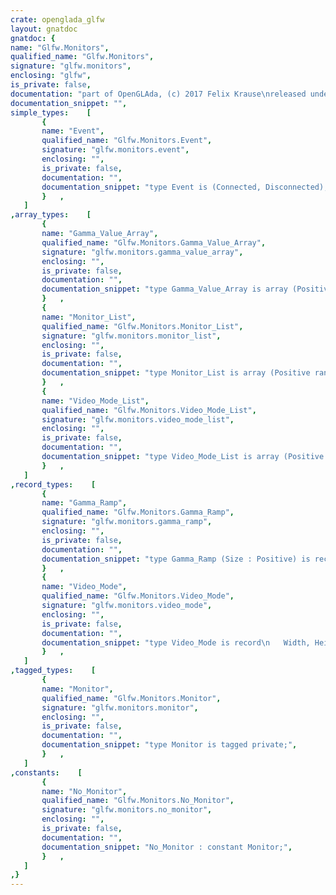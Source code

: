 ```yaml
---
crate: openglada_glfw
layout: gnatdoc
gnatdoc: {
name: "Glfw.Monitors",
qualified_name: "Glfw.Monitors",
signature: "glfw.monitors",
enclosing: "glfw",
is_private: false,
documentation: "part of OpenGLAda, (c) 2017 Felix Krause\nreleased under the terms of the MIT license, see the file \"COPYING\"",
documentation_snippet: "",
simple_types:    [
       {
       name: "Event",
       qualified_name: "Glfw.Monitors.Event",
       signature: "glfw.monitors.event",
       enclosing: "",
       is_private: false,
       documentation: "",
       documentation_snippet: "type Event is (Connected, Disconnected);",
       }   ,
   ]
,array_types:    [
       {
       name: "Gamma_Value_Array",
       qualified_name: "Glfw.Monitors.Gamma_Value_Array",
       signature: "glfw.monitors.gamma_value_array",
       enclosing: "",
       is_private: false,
       documentation: "",
       documentation_snippet: "type Gamma_Value_Array is array (Positive range <>) of aliased\n  Interfaces.C.unsigned_short;",
       }   ,
       {
       name: "Monitor_List",
       qualified_name: "Glfw.Monitors.Monitor_List",
       signature: "glfw.monitors.monitor_list",
       enclosing: "",
       is_private: false,
       documentation: "",
       documentation_snippet: "type Monitor_List is array (Positive range <>) of Monitor;",
       }   ,
       {
       name: "Video_Mode_List",
       qualified_name: "Glfw.Monitors.Video_Mode_List",
       signature: "glfw.monitors.video_mode_list",
       enclosing: "",
       is_private: false,
       documentation: "",
       documentation_snippet: "type Video_Mode_List is array (Positive range <>) of aliased Video_Mode;",
       }   ,
   ]
,record_types:    [
       {
       name: "Gamma_Ramp",
       qualified_name: "Glfw.Monitors.Gamma_Ramp",
       signature: "glfw.monitors.gamma_ramp",
       enclosing: "",
       is_private: false,
       documentation: "",
       documentation_snippet: "type Gamma_Ramp (Size : Positive) is record\n   Red, Green, Blue : Gamma_Value_Array (1 .. Size);\nend record;",
       }   ,
       {
       name: "Video_Mode",
       qualified_name: "Glfw.Monitors.Video_Mode",
       signature: "glfw.monitors.video_mode",
       enclosing: "",
       is_private: false,
       documentation: "",
       documentation_snippet: "type Video_Mode is record\n   Width, Height : Interfaces.C.int;\n   Red_Bits, Green_Bits, Blue_Bits : Interfaces.C.int;\n   Refresh_Rate : Interfaces.C.int;\nend record;",
       }   ,
   ]
,tagged_types:    [
       {
       name: "Monitor",
       qualified_name: "Glfw.Monitors.Monitor",
       signature: "glfw.monitors.monitor",
       enclosing: "",
       is_private: false,
       documentation: "",
       documentation_snippet: "type Monitor is tagged private;",
       }   ,
   ]
,constants:    [
       {
       name: "No_Monitor",
       qualified_name: "Glfw.Monitors.No_Monitor",
       signature: "glfw.monitors.no_monitor",
       enclosing: "",
       is_private: false,
       documentation: "",
       documentation_snippet: "No_Monitor : constant Monitor;",
       }   ,
   ]
,}
---
```

